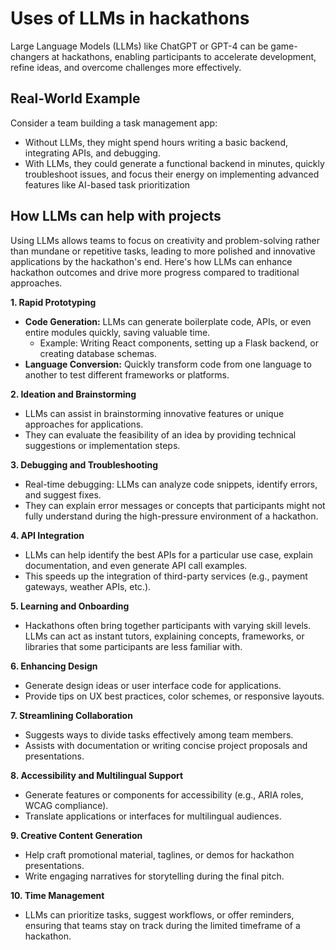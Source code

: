# Uses of LLMs in hackathons

Large Language Models (LLMs) like ChatGPT or GPT-4 can be game-changers at hackathons, enabling participants to accelerate development, refine ideas, and overcome challenges more effectively.

## Real-World Example

Consider a team building a task management app:
- Without LLMs, they might spend hours writing a basic backend, integrating APIs, and debugging.
- With LLMs, they could generate a functional backend in minutes, quickly troubleshoot issues, and focus their energy on implementing advanced features like AI-based task prioritization

## How LLMs can help with projects

Using LLMs allows teams to focus on creativity and problem-solving rather than mundane or repetitive tasks, leading to more polished and innovative applications by the hackathon's end. Here's how LLMs can enhance hackathon outcomes and drive more progress compared to traditional approaches.

**1\. Rapid Prototyping**

- **Code Generation:** LLMs can generate boilerplate code, APIs, or even entire modules quickly, saving valuable time.
  - Example: Writing React components, setting up a Flask backend, or creating database schemas.
- **Language Conversion:** Quickly transform code from one language to another to test different frameworks or platforms.

**2\. Ideation and Brainstorming**

- LLMs can assist in brainstorming innovative features or unique approaches for applications.
- They can evaluate the feasibility of an idea by providing technical suggestions or implementation steps.

**3\. Debugging and Troubleshooting**

- Real-time debugging: LLMs can analyze code snippets, identify errors, and suggest fixes.
- They can explain error messages or concepts that participants might not fully understand during the high-pressure environment of a hackathon.

**4\. API Integration**

- LLMs can help identify the best APIs for a particular use case, explain documentation, and even generate API call examples.
- This speeds up the integration of third-party services (e.g., payment gateways, weather APIs, etc.).

**5\. Learning and Onboarding**

- Hackathons often bring together participants with varying skill levels. LLMs can act as instant tutors, explaining concepts, frameworks, or libraries that some participants are less familiar with.

**6\. Enhancing Design**

- Generate design ideas or user interface code for applications.
- Provide tips on UX best practices, color schemes, or responsive layouts.

**7\. Streamlining Collaboration**

- Suggests ways to divide tasks effectively among team members.
- Assists with documentation or writing concise project proposals and presentations.

**8\. Accessibility and Multilingual Support**

- Generate features or components for accessibility (e.g., ARIA roles, WCAG compliance).
- Translate applications or interfaces for multilingual audiences.

**9\. Creative Content Generation**

- Help craft promotional material, taglines, or demos for hackathon presentations.
- Write engaging narratives for storytelling during the final pitch.

**10\. Time Management**

- LLMs can prioritize tasks, suggest workflows, or offer reminders, ensuring that teams stay on track during the limited timeframe of a hackathon.
